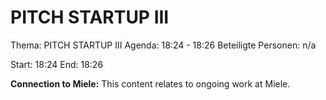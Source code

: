 # PITCH STARTUP III
Thema: PITCH STARTUP III
Agenda: 18:24 - 18:26
Beteiligte Personen: n/a

Start: 18:24
End: 18:26

**Connection to Miele:** This content relates to ongoing work at Miele.
